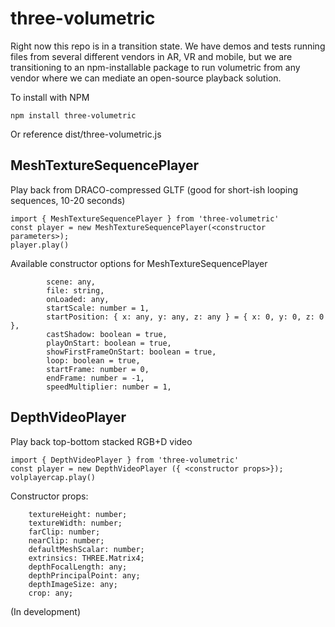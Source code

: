 # three-volumetric
Right now this repo is in a transition state. We have demos and tests running files from several different vendors in AR, VR and mobile, but we are transitioning to an npm-installable package to run volumetric from any vendor where we can mediate an open-source playback solution.


To install with NPM
```
npm install three-volumetric
```

Or reference dist/three-volumetric.js

## MeshTextureSequencePlayer

Play back from DRACO-compressed GLTF (good for short-ish looping sequences, 10-20 seconds)

```
import { MeshTextureSequencePlayer } from 'three-volumetric'
const player = new MeshTextureSequencePlayer(<constructor parameters>);
player.play()

```

Available constructor options for MeshTextureSequencePlayer
```
        scene: any,
        file: string,
        onLoaded: any,
        startScale: number = 1,
        startPosition: { x: any, y: any, z: any } = { x: 0, y: 0, z: 0 },
        castShadow: boolean = true,
        playOnStart: boolean = true,
        showFirstFrameOnStart: boolean = true,
        loop: boolean = true,
        startFrame: number = 0,
        endFrame: number = -1,
        speedMultiplier: number = 1,
```

## DepthVideoPlayer

Play back top-bottom stacked RGB+D video

```
import { DepthVideoPlayer } from 'three-volumetric'
const player = new DepthVideoPlayer ({ <constructor props>});
volplayercap.play()

```

Constructor props:
```
    textureHeight: number;
    textureWidth: number;
    farClip: number;
    nearClip: number;
    defaultMeshScalar: number;
    extrinsics: THREE.Matrix4;
    depthFocalLength: any;
    depthPrincipalPoint: any;
    depthImageSize: any;
    crop: any;
```

(In development)